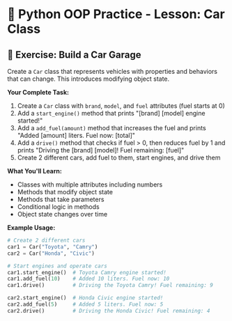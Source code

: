 # 🚗 Python OOP Practice - Lesson: Car Class

## 📝 Exercise: Build a Car Garage

Create a `Car` class that represents vehicles with properties and behaviors that can change. This introduces modifying object state.

**Your Complete Task:**
1. Create a `Car` class with `brand`, `model`, and `fuel` attributes (fuel starts at 0)
2. Add a `start_engine()` method that prints "[brand] [model] engine started!"
3. Add a `add_fuel(amount)` method that increases the fuel and prints "Added [amount] liters. Fuel now: [total]"
4. Add a `drive()` method that checks if fuel > 0, then reduces fuel by 1 and prints "Driving the [brand] [model]! Fuel remaining: [fuel]"
5. Create 2 different cars, add fuel to them, start engines, and drive them

**What You'll Learn:**
- Classes with multiple attributes including numbers
- Methods that modify object state
- Methods that take parameters
- Conditional logic in methods
- Object state changes over time

**Example Usage:**
```python
# Create 2 different cars
car1 = Car("Toyota", "Camry")
car2 = Car("Honda", "Civic")

# Start engines and operate cars
car1.start_engine()  # Toyota Camry engine started!
car1.add_fuel(10)    # Added 10 liters. Fuel now: 10
car1.drive()         # Driving the Toyota Camry! Fuel remaining: 9

car2.start_engine()  # Honda Civic engine started!
car2.add_fuel(5)     # Added 5 liters. Fuel now: 5
car2.drive()         # Driving the Honda Civic! Fuel remaining: 4
```

